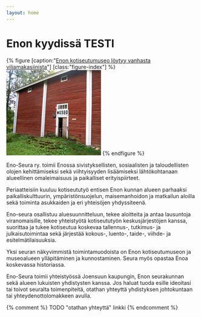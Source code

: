 ```yaml
---
layout: home
---
```

# Enon kyydissä TESTI

{% figure [caption:"[Enon kotiseutumuseo löytyy vanhasta viljamakasiinista](/Eno-seura_website/sijainti)"] [class:"figure-index"] %}
[![Enon kotiseutumuseo](assets/img/home_0.jpg)](/Eno-seura_website/sijainti)
{% endfigure %}

Eno-Seura ry. toimii Enossa sivistyksellisten, sosiaalisten ja taloudellisten olojen kehittämiseksi sekä viihtyisyyden lisäämiseksi lähtökohtanaan alueellinen omaleimaisuus ja paikalliset erityispiirteet.

Periaatteisiin kuuluu kotiseututyö entisen Enon kunnan alueen parhaaksi paikalliskulttuurin, ympäristönsuojelun, maisemanhoidon ja matkailun aloilla sekä toiminta asukkaiden ja eri yhteisöjen yhdyssiteenä.

Eno-seura osallistuu aluesuunnitteluun, tekee aloitteita ja antaa lausuntoja viranomaisille, tekee yhteistyötä kotiseututyön keskusjärjestöjen kanssa, suorittaa ja tukee kotiseutua koskevaa tallennus-, tutkimus- ja julkaisutoimintaa sekä järjestää kokous-, luento-, taide-, viihde- ja esitelmätilaisuuksia.

Yksi seuran näkyvimmistä toimintamuodoista on Enon kotiseutumuseon ja museoalueen ylläpitäminen ja kunnostaminen. Seura myös opastaa Enoa koskevassa historiassa.

Eno-Seura toimii yhteistyössä Joensuun kaupungin, Enon seurakunnan sekä alueen lukuisten yhdistysten kanssa.  Jos haluat tuoda esille ideoitasi tai toivot seuralta toimenpiteitä, otathan yhteyttä yhdistyksen johtokuntaan tai yhteydenottolomakkeen avulla.         


{% comment %}
TODO "otathan yhteyttä" linkki
{% endcomment %}
